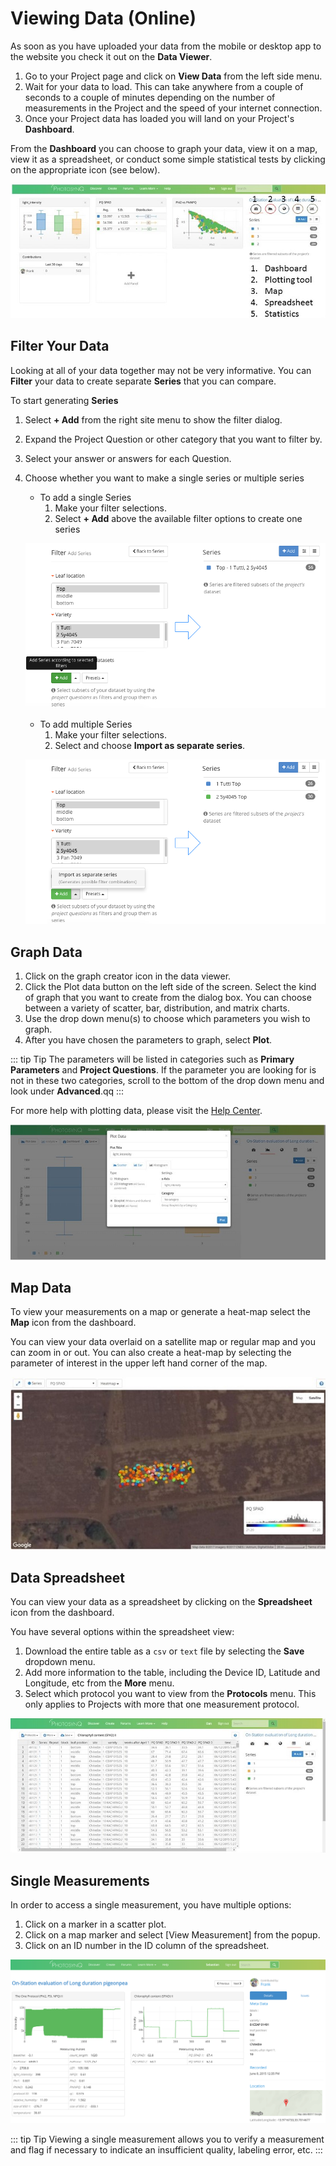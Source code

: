 # Viewing Data (Online)

As soon as you have uploaded your data from the mobile or desktop app to the website you check it out on the **Data Viewer**.

1. Go to your Project page and click on **View Data** from the left side menu.
2. Wait for your data to load. This can take anywhere from a couple of seconds to a couple of minutes depending on the number of measurements in the Project and the speed of your internet connection.
3. Once your Project data has loaded you will land on your Project's **Dashboard**.

From the **Dashboard** you can choose to graph your data, view it on a map, view it as a spreadsheet, or conduct some simple statistical tests by clicking on the appropriate icon (see below).

 ![Dashboard](./images/viewing-data-dashboard.jpg)

## Filter Your Data

Looking at all of your data together may not be very informative. You can **Filter** your data to create separate **Series** that you can compare.

To start generating **Series**

1. Select **+ Add** from the right site menu to show the filter dialog.
2. Expand the Project Question or other category that you want to filter by.
3. Select your answer or answers for each Question.
4. Choose whether you want to make a single series or multiple series
   - To add a single Series
     1. Make your filter selections.
     2. Select **+ Add** above the available filter options to create one series

   ![Single Series](./images/viewing-data-one-series.png)

   - To add multiple Series
     1. Make your filter selections.
     2. Select **<i class="fa fa-caret-up" aria-hidden="true"></i>** and choose **Import as separate series**.

   ![Multiple Series](./images/viewing-data-multiple-series.png)

## Graph Data

1. Click on the graph creator icon in the data viewer.
2. Click the Plot data button on the left side of the screen. Select the kind of graph that you want to create from the dialog box. You can choose between a variety of scatter, bar, distribution, and matrix charts.
3. Use the drop down menu(s) to choose which parameters you wish to graph.
4. After you have chosen the parameters to graph, select **Plot**.

::: tip Tip
The parameters will be listed in categories such as **Primary Parameters** and **Project Questions**. If the parameter you are looking for is not in these two categories, scroll to the bottom of the drop down menu and look under **Advanced**.qq
:::

For more help with plotting data, please visit the [Help Center](../view-and-analyze-data/data-plot-data.md).

![Plotting tool](./images/viewing-data-plotting-tool.jpg)

## Map Data

To view your measurements on a map or generate a heat-map select the **Map** icon from the dashboard.

You can view your data overlaid on a satellite map or regular map and you can zoom in or out. You can also create a heat-map by selecting the parameter of interest in the upper left hand corner of the map.

![Map](./images/viewing-data-map.jpg)

## Data Spreadsheet

You can view your data as a spreadsheet by clicking on the **Spreadsheet** icon from the dashboard.

You have several options within the spreadsheet view:

1. Download the entire table as a `csv` or `text` file by selecting the **Save** dropdown menu.
2. Add more information to the table, including the Device ID, Latitude and Longitude, etc from the **More** menu.
3. Select which protocol you want to view from the **Protocols** menu. This only applies to Projects with more that one measurement protocol.

![Spreadsheet](./images/viewing-data-spreadsheet.jpg)

## Single Measurements

In order to access a single measurement, you have multiple options:

1. Click on a marker in a scatter plot.
2. Click on a map marker and select [View Measurement] from the popup.
3. Click on an ID number in the ID column of the spreadsheet.

![Single Measurement. Use the Next and Previous buttons to navigate between measurements.](./images/viewing-data-single-measurement.png)

::: tip Tip
Viewing a single measurement allows you to verify a measurement and flag if necessary to indicate an insufficient quality, labeling error, etc.
:::
